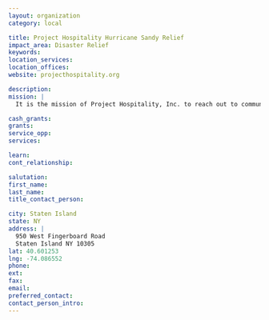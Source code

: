 ```yaml
---
layout: organization
category: local

title: Project Hospitality Hurricane Sandy Relief
impact_area: Disaster Relief
keywords: 
location_services: 
location_offices: 
website: projecthospitality.org

description: 
mission: |
  It is the mission of Project Hospitality, Inc. to reach out to community members who are hungry, homeless or otherwise in need in order to work with them to achieve their self-sufficiency — thereby enhancing the quality of life for our community.

cash_grants: 
grants: 
service_opp: 
services: 

learn: 
cont_relationship: 

salutation: 
first_name: 
last_name: 
title_contact_person: 

city: Staten Island
state: NY
address: |
  950 West Fingerboard Road     
  Staten Island NY 10305
lat: 40.601253
lng: -74.086552
phone: 
ext: 
fax: 
email: 
preferred_contact: 
contact_person_intro: 
---
```

